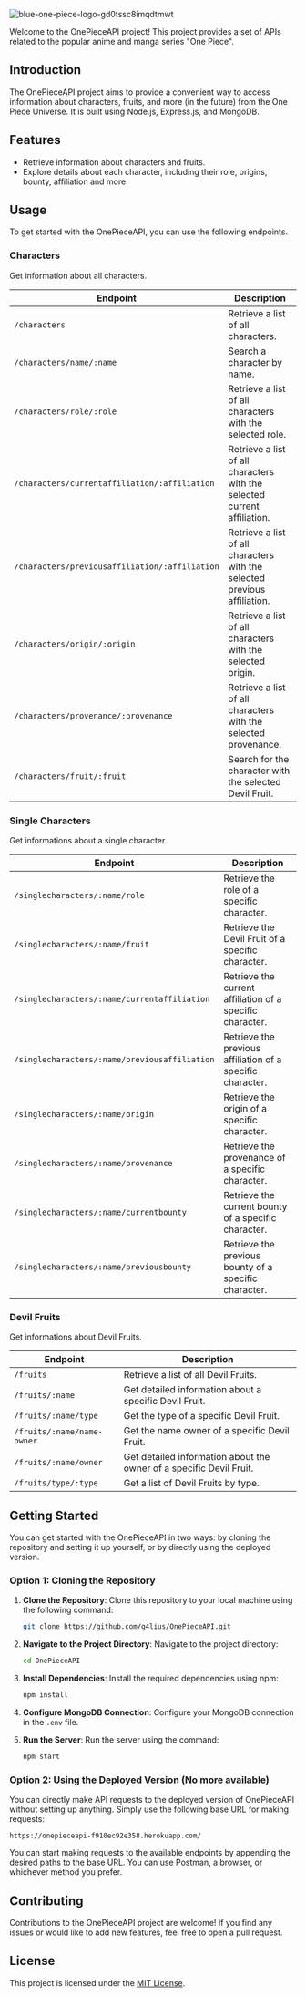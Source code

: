![blue-one-piece-logo-gd0tssc8imqdtmwt](https://github.com/g4lius/OnePieceAPI/assets/96180380/c53d03ff-69d4-4d9a-8d86-e91839e43bd1)

Welcome to the OnePieceAPI project! This project provides a set of APIs related to the popular anime and manga series "One Piece".

## Introduction

The OnePieceAPI project aims to provide a convenient way to access information about characters, fruits, and more (in the future) from the One Piece Universe. It is built using Node.js, Express.js, and MongoDB.

## Features

- Retrieve information about characters and fruits.
- Explore details about each character, including their role, origins, bounty, affiliation and more.

## Usage

To get started with the OnePieceAPI, you can use the following endpoints.

### Characters

Get information about all characters.

| Endpoint                               | Description                                      |
|----------------------------------------|--------------------------------------------------|
| `/characters`                          | Retrieve a list of all characters.              |
| `/characters/name/:name`               | Search a character by name.                     |
| `/characters/role/:role`               | Retrieve a list of all characters with the selected role.                     |
| `/characters/currentaffiliation/:affiliation` | Retrieve a list of all characters with the selected current affiliation.     |
| `/characters/previousaffiliation/:affiliation`| Retrieve a list of all characters with the selected previous affiliation.   |
| `/characters/origin/:origin`           | Retrieve a list of all characters with the selected origin.                   |
| `/characters/provenance/:provenance`   | Retrieve a list of all characters with the selected provenance.               |
| `/characters/fruit/:fruit`             | Search for the character with the selected Devil Fruit.   |


### Single Characters

Get informations about a single character.

| Endpoint                                             | Description                                                |
|------------------------------------------------------|------------------------------------------------------------|
| `/singlecharacters/:name/role`                       | Retrieve the role of a specific character.                |
| `/singlecharacters/:name/fruit`                      | Retrieve the Devil Fruit of a specific character. |
| `/singlecharacters/:name/currentaffiliation`         | Retrieve the current affiliation of a specific character. |
| `/singlecharacters/:name/previousaffiliation`        | Retrieve the previous affiliation of a specific character.|
| `/singlecharacters/:name/origin`                     | Retrieve the origin of a specific character.              |
| `/singlecharacters/:name/provenance`                 | Retrieve the provenance of a specific character.          |
| `/singlecharacters/:name/currentbounty`              | Retrieve the current bounty of a specific character.      |
| `/singlecharacters/:name/previousbounty`             | Retrieve the previous bounty of a specific character.     |


### Devil Fruits

Get informations about Devil Fruits.

| Endpoint                                       | Description                                                 |
|------------------------------------------------|-------------------------------------------------------------|
| `/fruits`                                      | Retrieve a list of all Devil Fruits.                       |
| `/fruits/:name`                                | Get detailed information about a specific Devil Fruit.     |
| `/fruits/:name/type`                           | Get the type of a specific Devil Fruit.                   |
| `/fruits/:name/name-owner`                     | Get the name owner of a specific Devil Fruit.             |
| `/fruits/:name/owner`                          | Get detailed information about the owner of a specific Devil Fruit. |
| `/fruits/type/:type`                           | Get a list of Devil Fruits by type.                       |


## Getting Started

You can get started with the OnePieceAPI in two ways: by cloning the repository and setting it up yourself, or by directly using the deployed version.

### Option 1: Cloning the Repository

1. **Clone the Repository**: Clone this repository to your local machine using the following command:
    ```bash
    git clone https://github.com/g4lius/OnePieceAPI.git
    ```

2. **Navigate to the Project Directory**: Navigate to the project directory:
    ```bash
    cd OnePieceAPI
    ```

3. **Install Dependencies**: Install the required dependencies using npm:
    ```bash
    npm install
    ```

4. **Configure MongoDB Connection**: Configure your MongoDB connection in the `.env` file.

5. **Run the Server**: Run the server using the command:
    ```bash
    npm start
    ```

### Option 2: Using the Deployed Version (No more available)

You can directly make API requests to the deployed version of OnePieceAPI without setting up anything. Simply use the following base URL for making requests:

    https://onepieceapi-f910ec92e358.herokuapp.com/

You can start making requests to the available endpoints by appending the desired paths to the base URL. You can use Postman, a browser, or whichever method you prefer.

## Contributing

Contributions to the OnePieceAPI project are welcome! If you find any issues or would like to add new features, feel free to open a pull request.

## License

This project is licensed under the [MIT License](LICENSE).

